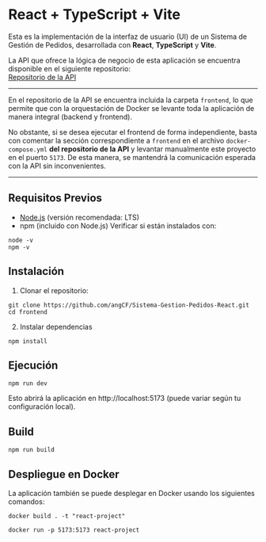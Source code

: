 # React + TypeScript + Vite

Esta es la implementación de la interfaz de usuario (UI) de un Sistema de Gestión de Pedidos, desarrollada con **React**, **TypeScript** y **Vite**.

La API que ofrece la lógica de negocio de esta aplicación se encuentra disponible en el siguiente repositorio:  
[Repositorio de la API](https://github.com/angCF/Sistema-de-Gestion-de-Pedidos.git)

---

En el repositorio de la API se encuentra incluida la carpeta `frontend`, lo que permite que con la orquestación de Docker se levante toda la aplicación de manera integral (backend y frontend).  

No obstante, si se desea ejecutar el frontend de forma independiente, basta con comentar la sección correspondiente a `frontend` en el archivo `docker-compose.yml` **del repositorio de la API** y levantar manualmente este proyecto en el puerto `5173`. De esta manera, se mantendrá la comunicación esperada con la API sin inconvenientes.

---

## Requisitos Previos
- [Node.js](https://nodejs.org/) (versión recomendada: LTS)
- npm (incluido con Node.js)
Verificar si están instalados con:
```
node -v
npm -v
```
## Instalación
1. Clonar el repositorio:
```
git clone https://github.com/angCF/Sistema-Gestion-Pedidos-React.git
cd frontend
```
2. Instalar dependencias
```
npm install
```
## Ejecución
```
npm run dev
```
Esto abrirá la aplicación en http://localhost:5173 (puede variar según tu configuración local).
## Build
```
npm run build
```
## Despliegue en Docker
La aplicación también se puede desplegar en Docker usando los siguientes comandos:
```console
docker build . -t "react-project"
```
```console
docker run -p 5173:5173 react-project
```
